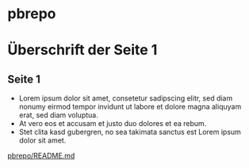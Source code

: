 # pbrepo

# Überschrift der Seite 1
## Seite 1

* Lorem ipsum dolor sit amet, consetetur sadipscing elitr, sed diam nonumy eirmod tempor invidunt ut labore et dolore magna aliquyam erat, sed diam voluptua.
* At vero eos et accusam et justo duo dolores et ea rebum.
* Stet clita kasd gubergren, no sea takimata sanctus est Lorem ipsum dolor sit amet.

[pbrepo/README.md](https://github.com/peterbrain/pbrepo/site_2.md)
